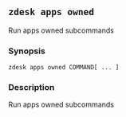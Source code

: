 ## `zdesk apps owned`

Run apps owned subcommands

### Synopsis

    zdesk apps owned COMMAND[ ... ]

### Description

Run apps owned subcommands

